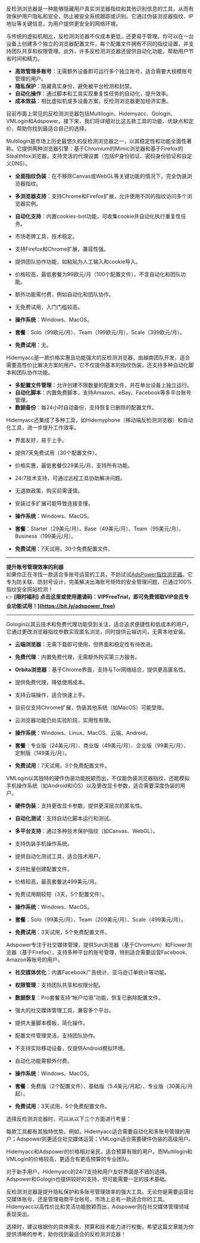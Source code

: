 

反检测浏览器是一种能够隐藏用户真实浏览器指纹和其他识别信息的工具，从而有效保护用户隐私和安全，防止被安全系统跟踪或识别。它通过伪装浏览器指纹、IP地址等关键信息，为用户提供更安全的网络环境。

与传统的虚拟机相比，反检测浏览器不仅成本更低，还更易于管理。你可以在一台设备上创建多个独立的浏览器配置文件，每个配置文件拥有不同的指纹设置，并支持团队共享和权限管理。此外，许多反检测浏览器还提供自动化功能，帮助用户节省时间和精力。


- **高效管理多账号**：无需额外设备即可运行多个独立账号，适合需要大规模账号管理的用户。
- **隐私保护**：隐藏真实身份，避免被平台检测和封禁。
- **自动化操作**：通过脚本和工具实现重复性任务的自动化，提升效率。
- **成本效益**：相比虚拟机或多设备方案，反检测浏览器更加经济实惠。

目前市面上常见的反检测浏览器包括Multilogin、Hidemyacc、Gologin、VMLogin和Adspower。接下来，我们将详细对比这五款工具的功能、优缺点和定价，帮助你找到最适合自己的选择。


Multilogin是市场上历史最悠久的反检测浏览器之一，以其稳定性和功能全面性著称。它提供两种浏览器引擎：基于Chromium的Mimic浏览器和基于Firefox的Stealthfox浏览器，支持灵活的代理设置（包括IP身份验证、密码身份验证和自定义DNS）。

- **全面指纹伪装**：在不移除Canvas或WebGL等关键功能的情况下，完全伪装浏览器指纹。
- **多浏览器支持**：支持Chrome和Firefox扩展，允许使用不同的指纹访问多个浏览器实例。
- **自动化支持**：内置cookies-bot功能，可收集cookie并自动化执行重复性任务。

- 市场老牌工具，技术稳定。
- 支持Firefox和Chrome扩展，兼容性强。
- 提供团队协作功能，如粘贴为人工输入和cookie导入。

- 价格较高，最低套餐为99欧元/月（100个配置文件），不含自动化和团队功能。
- 额外功能需付费，例如自动化和团队协作。
- 无免费试用，入门门槛较高。

- **操作系统**：Windows、MacOS。
- **套餐**：Solo（99欧元/月）、Team（199欧元/月）、Scale（399欧元/月）。
- **免费试用**：无。


Hidemyacc是一款价格实惠且功能强大的反检测浏览器，由越南团队开发，适合需要高性价比解决方案的用户。它不仅提供基本的指纹伪装，还支持多种自动化脚本和团队协作功能。

- **多配置文件管理**：允许创建不限数量的配置文件，并在单台设备上独立运行。
- **自动化脚本**：内置免费脚本，支持Amazon、eBay、Facebook等多平台账号管理。
- **数据备份**：每24小时自动备份，支持恢复已删除的配置文件。

Hidemyacc还集成了多种工具，如Hidemyphone（移动端反检测浏览器）和自动化工具，进一步提升工作效率。

- 界面友好，易于上手。
- 提供7天免费试用（30个配置文件）。
- 价格实惠，最低套餐仅29美元/月，支持所有功能。
- 24/7技术支持，可通过远程工具协助解决问题。

- 无退款政策，购买前需谨慎。
- 安装过多扩展可能导致连接变慢。

- **操作系统**：Windows、MacOS。
- **套餐**：Starter（29美元/月）、Base（49美元/月）、Team（99美元/月）、Business（199美元/月）。
- **免费试用**：7天试用，30个免费配置文件。

---

**提升账号管理效率的利器**  
如果你正在寻找一款适合多账号运营的工具，不妨试试[AdsPower指纹浏览器](https://bit.ly/adspower_free)。它专为防关联、防封号设计，完美解决出海账号矩阵的安全管理问题，已通过100%指纹安全网站检测！  
👉 **[限时福利] 点击这里或使用邀请码：VIPFreeTrial，即可免费领取VIP会员专业功能试用！](https://bit.ly/adspower_free)**

---


Gologin以其云技术和免费代理功能受到关注，适合追求便捷性和低成本的用户。它通过更改浏览器指纹参数实现匿名浏览，同时提供云端访问，无需本地安装。

- **云端浏览器**：无需下载即可使用，但界面和稳定性有待改进。
- **免费代理**：内置免费代理，无需额外购买第三方服务。
- **Orbita浏览器**：基于Chrome界面，支持与Tor网络结合，提供更高匿名性。

- 提供免费代理，降低使用成本。
- 支持云端操作，适合快速上手。

- 目前仅支持Chrome扩展，伪装其他系统（如MacOS）可能受限。
- 云浏览器功能仍处实验阶段，实用性有限。

- **操作系统**：Windows、Linux、MacOS、云端、Android。
- **套餐**：专业版（24美元/月）、商业版（49美元/月）、企业版（99美元/月）、定制版（149美元/月）。
- **免费试用**：7天试用，3个免费配置文件。


VMLogin以其独特的硬件伪装功能脱颖而出，不仅能伪装浏览器指纹，还能模拟手机操作系统（如Android和iOS）以及更改显卡参数，适合需要深度伪装的用户。

- **硬件伪装**：支持更改显卡参数，提供更深层次的匿名性。
- **自动化测试**：支持自动化脚本运行和测试。
- **多平台支持**：通过多种技术保护指纹（如Canvas、WebGL）。

- 支持伪装手机操作系统。
- 提供自动化测试工具，适合技术用户。
- 支持批量创建配置文件。

- 价格较高，最高套餐达499美元/月。
- 免费试用期较短（3天，5个配置文件）。

- **操作系统**：Windows、MacOS。
- **套餐**：Solo（99美元/月）、Team（209美元/月）、Scale（499美元/月）。
- **免费试用**：3天试用，5个免费配置文件。


Adspower专注于社交媒体管理，提供Sun浏览器（基于Chromium）和Flower浏览器（基于Firefox），支持多种平台的账号管理，特别适合需要运营Facebook、Amazon等账号的用户。

- **社交媒体优化**：内置Facebook广告统计、亚马逊订单统计等功能。
- **权限管理**：支持团队共享和权限分配。
- **数据恢复**：Pro套餐支持“帐户垃圾”功能，恢复已删除配置文件。

- 强大的社交媒体管理工具，兼容多个平台。
- 提供大量脚本模板，简化操作。
- 配置文件管理灵活，支持团队协作。

- 不支持实际移动设备，仅提供Android模拟环境。
- 自动化功能需额外付费。

- **操作系统**：Windows、MacOS。
- **套餐**：免费版（2个配置文件）、基础版（5.4美元/月起）、专业版（30美元/月起）。
- **免费试用**：3天试用，5个免费配置文件。


选择反检测浏览器时，可以从以下三个方面进行考量：

每款工具都有其独特优势。例如，Hidemyacc适合需要自动化和多账号管理的用户；Adspower则更适合社交媒体运营；VMLogin适合需要硬件伪装的高级用户。

Hidemyacc和Adspower的价格相对亲民，适合预算有限的用户。而Multilogin和VMLogin的价格较高，更适合有更高预算的专业团队。

对于新手用户，Hidemyacc的24/7支持和用户友好界面是不错的选择。Adspower和Gologin也提供较好的支持，但可能需要一定的技术基础。


反检测浏览器是提升隐私保护和多账号管理效率的强大工具。无论你是需要运营社交媒体账号，还是管理电商平台账号，市场上总有一款适合你的工具。Hidemyacc以高性价比和灵活功能脱颖而出，Adspower则在社交媒体管理领域表现突出。

选择时，建议根据你的具体需求、预算和技术能力进行权衡。希望这篇文章能为你提供清晰的参考，助你找到最适合的反检测浏览器！
